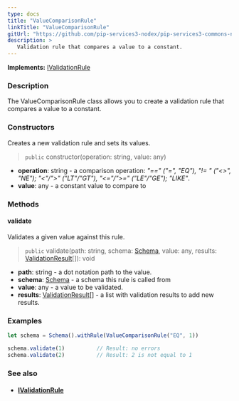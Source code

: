 ```yaml
---
type: docs
title: "ValueComparisonRule"
linkTitle: "ValueComparisonRule"
gitUrl: "https://github.com/pip-services3-nodex/pip-services3-commons-nodex"
description: >
   Validation rule that compares a value to a constant.
---
```


**Implements:** [IValidationRule](../ivalidation_rule)

### Description

The ValueComparisonRule class allows you to create a validation rule that compares a value to a constant.

### Constructors
Creates a new validation rule and sets its values.

> `public` constructor(operation: string, value: any)

- **operation**: string - a comparison operation: *"==" ("=", "EQ"), "!= " ("<>", "NE"); "<"/">" ("LT"/"GT"), "<="/">=" ("LE"/"GE"); "LIKE"*.
- **value**: any - a constant value to compare to

### Methods

#### validate
Validates a given value against this rule.

> `public` validate(path: string, schema: [Schema](../schema), value: any, results: [ValidationResult](../validation_result)[]): void

- **path**: string - a dot notation path to the value.
- **schema**: [Schema](../schema) - a schema this rule is called from
- **value**: any - a value to be validated.
- **results**: [ValidationResult](../validation_result)[] - a list with validation results to add new results.

### Examples
```typescript
let schema = Schema().withRule(ValueComparisonRule("EQ", 1))

schema.validate(1)          // Result: no errors
schema.validate(2)          // Result: 2 is not equal to 1
```

### See also
- #### [IValidationRule](../ivalidation_rule)
